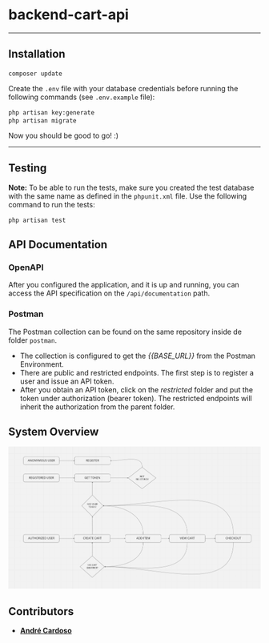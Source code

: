 # backend-cart-api

<hr>

## Installation

```
composer update
```

Create the `.env` file with your database credentials before running the following commands (see `.env.example` file):

```
php artisan key:generate
php artisan migrate
```

Now you should be good to go! :)

<hr>

## Testing

**Note:** To be able to run the tests, make sure you created the test database with the same name as defined in the `phpunit.xml` file. Use the following command to run the tests:

```
php artisan test
```

## API Documentation

### OpenAPI

After you configured the application, and it is up and running, you can access the API specification on the `/api/documentation` path.

### Postman

The Postman collection can be found on the same repository inside de folder `postman`.

- The collection is configured to get the _{{BASE_URL}}_ from the Postman Environment.
- There are public and restricted endpoints. The first step is to register a user and issue an API token.
- After you obtain an API token, click on the _restricted_ folder and put the token under authorization (bearer token). The restricted endpoints will inherit the authorization from the parent folder.

## System Overview

![image](system-overview-flow.png)

## Contributors

- **[André Cardoso](https://github.com/alcsousa)**
